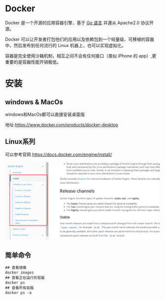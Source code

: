 # Docker

Docker 是一个开源的应用容器引擎，基于 [Go 语言](https://www.runoob.com/go/go-tutorial.html) 并遵从 Apache2.0 协议开源。

Docker 可以让开发者打包他们的应用以及依赖包到一个轻量级、可移植的容器中，然后发布到任何流行的 Linux 机器上，也可以实现虚拟化。

容器是完全使用沙箱机制，相互之间不会有任何接口（类似 iPhone 的 app）,更重要的是容器性能开销极低。

# 安装

## windows & MacOs

windows和MacOs都可以直接安装桌面版

地址:https://www.docker.com/products/docker-desktop

## Linux系列

可以参考官网 https://docs.docker.com/engine/install/

![image-20200609102500192](img/docker_linux_doc.png)

## 简单命令

```shell
## 查看镜像
docker images
## 查看正在运行的容器
docker ps
## 查看所有容器
docker ps -a
```

